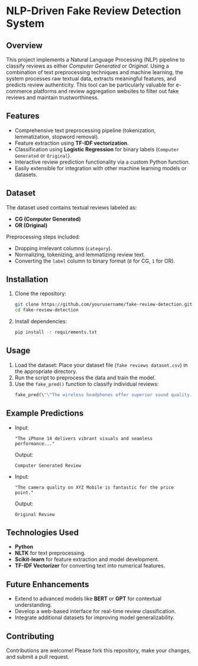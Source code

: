 # **NLP-Driven Fake Review Detection System**  

## **Overview**  
This project implements a Natural Language Processing (NLP) pipeline to classify reviews as either *Computer Generated* or *Original*. Using a combination of text preprocessing techniques and machine learning, the system processes raw textual data, extracts meaningful features, and predicts review authenticity. This tool can be particularly valuable for e-commerce platforms and review aggregation websites to filter out fake reviews and maintain trustworthiness.  

## **Features**  
- Comprehensive text preprocessing pipeline (tokenization, lemmatization, stopword removal).  
- Feature extraction using **TF-IDF vectorization**.  
- Classification using **Logistic Regression** for binary labels (`Computer Generated` or `Original`).  
- Interactive review prediction functionality via a custom Python function.  
- Easily extensible for integration with other machine learning models or datasets.  

## **Dataset**  
The dataset used contains textual reviews labeled as:  
- **CG (Computer Generated)**  
- **OR (Original)**  

Preprocessing steps included:  
- Dropping irrelevant columns (`category`).  
- Normalizing, tokenizing, and lemmatizing review text.  
- Converting the `label` column to binary format (`0` for CG, `1` for OR).  

## **Installation**  
1. Clone the repository:  
   ```bash  
   git clone https://github.com/yourusername/fake-review-detection.git  
   cd fake-review-detection  
   ```  
2. Install dependencies:  
   ```bash  
   pip install -r requirements.txt  
   ```  

## **Usage**  
1. Load the dataset: Place your dataset file (`fake reviews dataset.csv`) in the appropriate directory.  
2. Run the script to preprocess the data and train the model.  
3. Use the `fake_pred()` function to classify individual reviews:  
   ```python  
   fake_pred(\"\"The wireless headphones offer superior sound quality...\")  
   ```  

## **Example Predictions**  
- Input:  
  ```  
  "The iPhone 14 delivers vibrant visuals and seamless performance..."  
  ```  
  Output:  
  ```  
  Computer Generated Review  
  ```  

- Input:  
  ```  
  "The camera quality on XYZ Mobile is fantastic for the price point."  
  ```  
  Output:  
  ```  
  Original Review  
  ```  

## **Technologies Used**  
- **Python**  
- **NLTK** for text preprocessing.  
- **Scikit-learn** for feature extraction and model development.  
- **TF-IDF Vectorizer** for converting text into numerical features.  

## **Future Enhancements**  
- Extend to advanced models like **BERT** or **GPT** for contextual understanding.  
- Develop a web-based interface for real-time review classification.  
- Integrate additional datasets for improving model generalizability.  

## **Contributing**  
Contributions are welcome! Please fork this repository, make your changes, and submit a pull request.  


